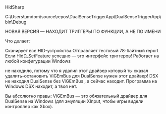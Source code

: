 HidSharp

C:\Users\umdom\source\repos\DualSenseTriggerApp\DualSenseTriggerApp\bin\Debug

НОВАЯ ВЕРСИЯ — НАХОДИТ ТРИГГЕРЫ ПО ФУНКЦИИ, А НЕ ПО ИМЕНИ

Что делает:

Сканирует все HID-устройства
Отправляет тестовый 78-байтный report
Если HidD_SetFeature успешно — это интерфейс триггеров!
Работает на любой конфигурации Windows

не находило, потому что я удалил этот драйвер который ты сказал удалить-остановить ViGEmBus
для DualSense нужен этот драйвер!
DSX не находил DualSense без ViGEmBus , а сейчас находит. Программа на Windows DSX находит, а
твоя нет.

Вы абсолютно правы: ViGEmBus — это обязательный драйвер 
для DualSense на Windows (для эмуляции XInput, чтобы игры видели контроллер как Xbox).

